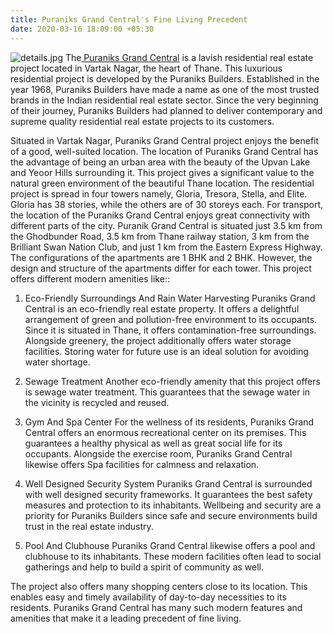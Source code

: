 ```yaml
---
title: Puraniks Grand Central's Fine Living Precedent
date: 2020-03-16 18:09:00 +05:30
---
```


![details.jpg](/uploads/details.jpg)
The[ Puraniks Grand Central](https://homecapital.in/project/35/grand-central) is a lavish residential real estate project located in Vartak Nagar, the heart of Thane. This luxurious residential project is developed by the Puraniks Builders. Established in the year 1968, Puraniks Builders have made a name as one of the most trusted brands in the Indian residential real estate sector. Since the very beginning of their journey, Puraniks Builders had planned to deliver contemporary and supreme quality residential real estate projects to its customers.

Situated in Vartak Nagar, Puraniks Grand Central project enjoys the benefit of a good, well-suited location. The location of Puraniks Grand Central has the advantage of being an urban area with the beauty of the Upvan Lake and Yeoor Hills surrounding it. This project gives a significant value to the natural green environment of the beautiful Thane location. The residential project is spread in four towers namely,  Gloria, Tresora, Stella, and Elite. Gloria has 38 stories, while the others are of 30 storeys each. For transport, the location of the Puraniks Grand Central enjoys great connectivity with different parts of the city. Puranik Grand Central is situated just 3.5 km from the Ghodbunder Road, 3.5 km from Thane railway station, 3 km from the Brilliant Swan Nation Club, and just 1 km from the Eastern Express Highway. The configurations of the apartments are 1 BHK and 2 BHK. However, the design and structure of the apartments differ for each tower. This project offers different modern amenities like::  

1. Eco-Friendly Surroundings And Rain Water Harvesting 
Puraniks Grand Central is an eco-friendly real estate property. It offers a delightful arrangement of green and pollution-free environment to its occupants. Since it is situated in Thane, it offers contamination-free surroundings. Alongside greenery, the project additionally offers water storage facilities. Storing water for future use is an ideal solution for avoiding water shortage. 

2. Sewage Treatment 
Another eco-friendly amenity that this project offers is sewage water treatment. This guarantees that the sewage water in the vicinity is recycled and reused.

3. Gym And Spa Center
For the wellness of its residents, Puraniks Grand Central offers an enormous recreational center on its premises. This guarantees a healthy physical as well as great social life for its occupants. Alongside the exercise room, Puraniks Grand Central likewise offers Spa facilities for calmness and relaxation.

4. Well Designed Security System
Puraniks Grand Central is surrounded with well designed security frameworks. It guarantees the best safety measures and protection to its inhabitants. Wellbeing and security are a priority for Puraniks Builders since safe and secure environments build trust in the real estate industry.

5. Pool And Clubhouse 
Puraniks Grand Central likewise offers a pool and clubhouse to its inhabitants. These modern facilities often lead to social gatherings and help to build a spirit of community as well.

The project also offers many shopping centers close to its location. This enables easy and timely availability of day-to-day necessities to its residents. Puraniks Grand Central has many such modern features and amenities that make it a leading precedent of fine living.

